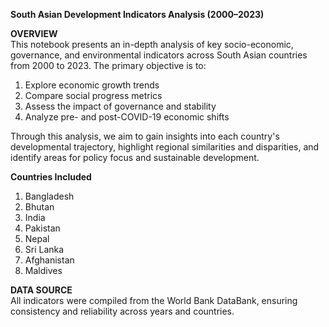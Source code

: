 **South Asian Development Indicators Analysis (2000–2023)**   
   
**OVERVIEW**   
This notebook presents an in-depth analysis of key socio-economic, governance, and environmental indicators across South Asian countries from 2000 to 2023. The primary objective is to:  

1. Explore economic growth trends
2. Compare social progress metrics
3. Assess the impact of governance and stability   
4. Analyze pre- and post-COVID-19 economic shifts
     
Through this analysis, we aim to gain insights into each country's developmental trajectory, highlight regional similarities and disparities, and identify areas for policy focus and sustainable development.   
   
**Countries Included**   
1. Bangladesh
2. Bhutan
3. India
4. Pakistan
5. Nepal
6. Sri Lanka
7. Afghanistan
8. Maldives   
   
**DATA SOURCE**    
All indicators were compiled from the World Bank DataBank, ensuring consistency and reliability across years and countries.

